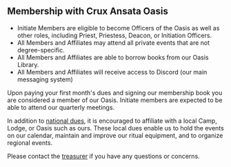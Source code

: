 <h2>Membership with Crux Ansata Oasis</h2>
<ul class="circle">
  <li>Initiate Members are eligible to become Officers of the Oasis as well as other roles, including Priest, Priestess, Deacon, or Initiation Officers.</li>
  <li>All Members and Affiliates may attend all private events that are not degree-specific.</li>
  <li>All Members and Affiliates are able to borrow books from our Oasis Library.</li>
  <li>All Members and Affiliates will receive access to Discord (our main messaging system)</li>
</ul>
<p>Upon paying your first month's dues and signing our membership book you are considered a member of our Oasis. Initiate members are expected to be able to attend our quarterly meetings.</p>
<p>In addition to <a href="http://oto-usa.org/oto/dues-fees/" target="_blank">national dues</a>, it is encouraged to affiliate with a local Camp, Lodge, or Oasis such as ours. These local dues enable us to hold the events on our calendar, maintain and improve our ritual equipment, and to organize regional events.</p>
<p>Please contact the <a href="mailto:treasurer@cruxansata-oto.org">treasurer</a> if you have any questions or concerns.</p>

